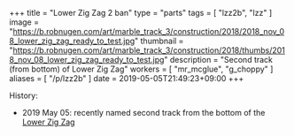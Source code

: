 +++
title = "Lower Zig Zag 2 ban"
type = "parts"
tags = [ "lzz2b", "lzz" ]
image = "https://b.robnugen.com/art/marble_track_3/construction/2018/2018_nov_08_lower_zig_zag_ready_to_test.jpg"
thumbnail = "https://b.robnugen.com/art/marble_track_3/construction/2018/thumbs/2018_nov_08_lower_zig_zag_ready_to_test.jpg"
description = "Second track (from bottom) of Lower Zig Zag"
workers = [
    "mr_mcglue",
    "g_choppy"
]
aliases = [
    "/p/lzz2b"
]
date = 2019-05-05T21:49:23+09:00
+++


History:

* 2019 May 05: recently named second track from the bottom of the [Lower Zig Zag](/parts/lower_zig_zag/)
